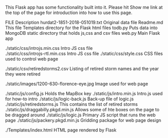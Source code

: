 This Flask app has some functionality built into it.  Please hit Show me link at the 
top of the page for introduction into how to use this page.


FILE                            Description
hurdat2-1851-2018-051019.txt    Original data file
Readme.md                       This file
Templates                       directory for the Flask html files
todb.py		                    Puts data into MongoDB
static	                        directory that holds js,css and csv files
web.py                          Main Flask app

./static/css/introjs.min.css      Intro JS css file  
./static/css/introjs-rtl.min.css  Intro JS css file
./static/css/style.css            CSS files used to control web page 

./static/csv/retiredstorms2.csv   Listing of retired storm names and the year they were retired

./static/images/1200-630-florence-eye.jpg  Image used for web page

./static/js/config.js		            Holds the MapBox key
./static/js/intro.min.js                Intro.js used for how-to intro
./static/js/logic-back.js	            Back-up file of logic.js
./static/js/retiredstorms.js            This contains the list of retired storms
./static/js/draggabilly.pkgd.min.js     Allows some of hte boxes on the page to be dragged around
./static/js/logic.js                    Primary JS script that runs the web page
./static/js/packery.pkgd.min.js         Gridding package for web page design

./Templates/index.html                  HTML page rendered by Flask
 